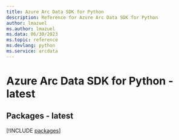 ```yaml
---
title: Azure Arc Data SDK for Python
description: Reference for Azure Arc Data SDK for Python
author: lmazuel
ms.author: lmazuel
ms.data: 06/30/2023
ms.topic: reference
ms.devlang: python
ms.service: arcdata
---
```

# Azure Arc Data SDK for Python - latest
## Packages - latest
[!INCLUDE [packages](arc-data-index.md)]